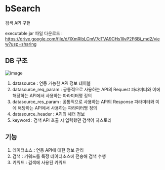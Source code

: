 # bSearch

검색 API 구현

executable jar 파일 다운로드 : https://drive.google.com/file/d/1XmRlbLCmV7cTVA9CHs1llvP2F6Bi_md2/view?usp=sharing

## DB 구조
![image](https://user-images.githubusercontent.com/51351974/226681733-bcc7aabd-a693-4b7b-a9ce-043d7655f20e.png)

1. datasource : 연동 가능한 API 정보 테이블
2. datasource_req_param : 공통적으로 사용하는 API의 Request 파라미터와 이에 해당하는 API에서 사용하는 파라미터명 정의
3. datasource_res_param : 공통적으로 사용하는 API의 Response 파라미터와 이에 해당하는 API에서 사용하는 파라미터명 정의
4. datasource_header : API의 헤더 정보
5. keyword : 검색 API 호출 시 입력했던 검색어 히스토리

## 기능

1. 데이터소스 : 연동 API에 대한 정보 관리
2. 검색 : 키워드를 특정 데이터소스에 전송해 검색 수행
3. 키워드 : 검색에 사용된 키워드 
